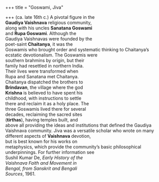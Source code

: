 +++
title = "Goswami, Jiva"

+++
(ca. late 16th c.) A pivotal figure in the  
**Gaudiya Vaishnava** religious community,  
along with his uncles **Sanatana Goswami**  
and **Rupa Goswami**. Although the  
Gaudiya Vaishnavas were founded by the  
poet-saint **Chaitanya**, it was the  
Goswamis who brought order and systematic thinking to Chaitanya’s ecstatic devotionalism. The Goswamis were  
southern brahmins by origin, but their  
family had resettled in northern India.  
Their lives were transformed when  
Rupa and Sanatana met Chaitanya.  
Chaitanya dispatched the brothers to  
**Brindavan**, the village where the god  
**Krishna** is believed to have spent his  
childhood, with instructions to settle  
there and reclaim it as a holy place. The  
three Goswamis lived there for several  
decades, reclaiming the sacred sites  
(**tirthas**), having temples built, and  
above all providing the ideas and institutions that defined the Gaudiya  
Vaishnava community. Jiva was a versatile scholar who wrote on many different aspects of **Vaishnava** devotion,  
but is best known for his works on  
metaphysics, which provide the community’s basic philosophical underpinnings. For further information see  
Sushil Kumar De, *Early History of the*  
*Vaishnava Faith and Movement in*  
*Bengal, from Sanskrit and Bengali*  
*Sources*, 1961.